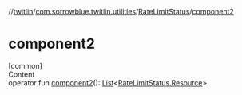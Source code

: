 //[twitlin](../../index.md)/[com.sorrowblue.twitlin.utilities](../index.md)/[RateLimitStatus](index.md)/[component2](component2.md)



# component2  
[common]  
Content  
operator fun [component2](component2.md)(): [List](https://kotlinlang.org/api/latest/jvm/stdlib/kotlin.collections/-list/index.html)<[RateLimitStatus.Resource](-resource/index.md)>  



